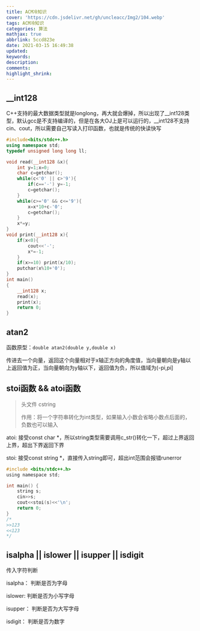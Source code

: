 ```yaml
---
title: ACM冷知识
cover: 'https://cdn.jsdelivr.net/gh/uncleacc/Img2/104.webp'
tags: ACM冷知识
categories: 算法
mathjax: true
abbrlink: 5ccd823e
date: 2021-03-15 16:49:38
updated:
keywords:
description:
comments:
highlight_shrink:
---
```


## __int128

C++支持的最大数据类型就是longlong，再大就会爆掉，所以出现了__int128类型，默认gcc是不支持编译的，但是在各大OJ上是可以运行的，\_\_int128不支持cin、cout，所以需要自己写读入打印函数，也就是传统的快读快写

```c++
#include<bits/stdc++.h>  
using namespace std;  
typedef unsigned long long ll;  

void read(__int128 &x){
	int y=1;x=0;
	char c=getchar();
	while(c<'0' || c>'9'){
		if(c=='-') y=-1;
		c=getchar();
	}
	while(c>='0' && c<='9'){
		x=x*10+c-'0';
		c=getchar();
	}
	x*=y;
}
void print(__int128 x){
	if(x<0){
		cout<<'-';
		x*=-1;
	}
	if(x>=10) print(x/10);
	putchar(x%10+'0');
}
int main()  
{
    __int128 x;
	read(x);
	print(x); 
    return 0;  
}  
```

## atan2

函数原型：`double atan2(double y,double x)`

传进去一个向量，返回这个向量相对于x轴正方向的角度值，当向量朝向是y轴以上返回值为正，当向量朝向为y轴以下，返回值为负，所以值域为(-pi,pi]

## stoi函数 && atoi函数

> 头文件 cstring
>
> 作用：将一个字符串转化为int类型，如果输入小数会省略小数点后面的，负数也可以输入

atoi: 接受const char *，所以string类型需要调用c_str()转化一下，超过上界返回上界，超出下界返回下界

stoi: 接受const string \*，直接传入string即可，超出int范围会报错runerror

```c
#include <bits/stdc++.h>
using namespace std;

int main() {
    string s;
	cin>>s;
	cout<<stoi(s)<<'\n';    
    return 0;
}
/*
>>123
<<123
*/
```

##  isalpha || islower || isupper || isdigit

传入字符判断

isalpha： 判断是否为字母

islower:  判断是否为小写字母

isupper： 判断是否为大写字母

isdigit： 判断是否为数字
